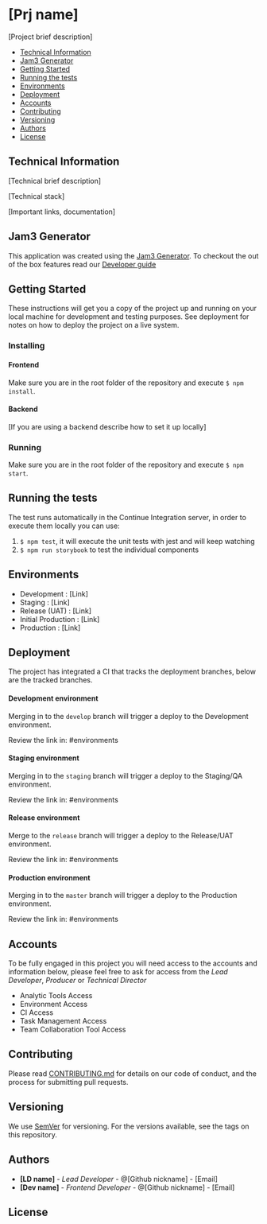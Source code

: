 # [Prj name]

[Project brief description]

* [Technical Information](#technical-information)
* [Jam3 Generator](#jam3-generator)
* [Getting Started](#getting-started)
* [Running the tests](#running-the-tests)
* [Environments](#environments)
* [Deployment](#deployment)
* [Accounts](#accounts)
* [Contributing](#contributing)
* [Versioning](#versioning)
* [Authors](#authors)
* [License](#license)

## Technical Information

[Technical brief description]

[Technical stack]

[Important links, documentation]

## Jam3 Generator

This application was created using the [Jam3 Generator](https://github.com/Jam3/generator-jam3). To checkout the out
of the box features read our [Developer guide](docs/DEVELOPER_GUIDE.md)

## Getting Started

These instructions will get you a copy of the project up and running on your local machine for development and testing
purposes. See deployment for notes on how to deploy the project on a live system.

### Installing

#### Frontend

Make sure you are in the root folder of the repository and execute `$ npm install`.

#### Backend

[If you are using a backend describe how to set it up locally]

### Running

Make sure you are in the root folder of the repository and execute `$ npm start`.

## Running the tests

The test runs automatically in the Continue Integration server, in order to execute them locally you can use:

1.  `$ npm test`, it will execute the unit tests with jest and will keep watching
2.  `$ npm run storybook` to test the individual components

## Environments

* Development : [Link]
* Staging : [Link]
* Release (UAT) : [Link]
* Initial Production : [Link]
* Production : [Link]

## Deployment

The project has integrated a CI that tracks the deployment branches, below are the tracked branches.

#### Development environment

Merging in to the `develop` branch will trigger a deploy to the Development environment.

Review the link in: #environments

#### Staging environment

Merging in to the `staging` branch will trigger a deploy to the Staging/QA environment.

Review the link in: #environments

#### Release environment

Merge to the `release` branch will trigger a deploy to the Release/UAT environment.

Review the link in: #environments

#### Production environment

Merging in to the `master` branch will trigger a deploy to the Production environment.

Review the link in: #environments

## Accounts

To be fully engaged in this project you will need access to the accounts and information below, please feel free to ask for access from the _Lead
Developer_, _Producer_ or _Technical Director_

* Analytic Tools Access
* Environment Access
* CI Access
* Task Management Access
* Team Collaboration Tool Access

## Contributing

Please read [CONTRIBUTING.md](docs/CONTRIBUTING.md) for details on our code of conduct, and the process for submitting
pull requests.

## Versioning

We use [SemVer](http://semver.org/) for versioning. For the versions available, see the tags on this repository.

## Authors

* **[LD name]** - _Lead Developer_ - @[Github nickname] - [Email]
* **[Dev name]** - _Frontend Developer_ - @[Github nickname] - [Email]

## License



